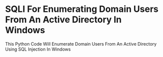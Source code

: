 # SQLI For Enumerating Domain Users From An Active Directory In Windows
This Python Code Will Enumerate Domain Users From An Active Directory Using SQL Injection In Windows
